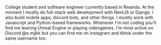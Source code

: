 College student and software engineer currently based in Rwanda. At the moment I mostly do full-stack web development with NextJS or Django. I also build mobile apps, discord bots, and other things. I mostly work with Javascript and Python-based frameworks. Whenever I'm not coding you'll find me leaning Unreal Engine or playing videogames. I'm most active on Discord @e.mjjkk but you can find me on instagram and tiktok under the same username too. 
